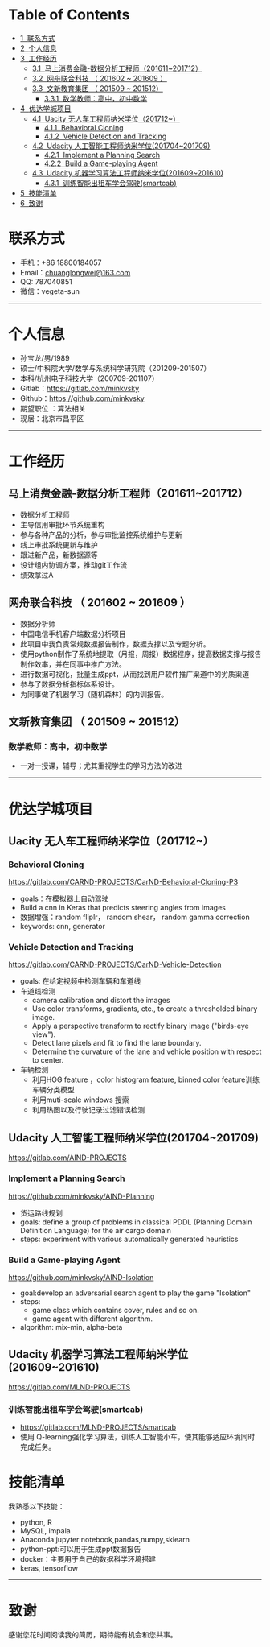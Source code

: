 
<h1>Table of Contents<span class="tocSkip"></span></h1>
<div class="toc" style="margin-top: 1em;"><ul class="toc-item"><li><span><a href="#联系方式" data-toc-modified-id="联系方式-1"><span class="toc-item-num">1&nbsp;&nbsp;</span>联系方式</a></span></li><li><span><a href="#个人信息" data-toc-modified-id="个人信息-2"><span class="toc-item-num">2&nbsp;&nbsp;</span>个人信息</a></span></li><li><span><a href="#工作经历" data-toc-modified-id="工作经历-3"><span class="toc-item-num">3&nbsp;&nbsp;</span>工作经历</a></span><ul class="toc-item"><li><span><a href="#马上消费金融-数据分析工程师（201611~201712）" data-toc-modified-id="马上消费金融-数据分析工程师（201611~201712）-3.1"><span class="toc-item-num">3.1&nbsp;&nbsp;</span>马上消费金融-数据分析工程师（201611~201712）</a></span></li><li><span><a href="#网舟联合科技-（-201602-~-201609-）" data-toc-modified-id="网舟联合科技-（-201602-~-201609-）-3.2"><span class="toc-item-num">3.2&nbsp;&nbsp;</span>网舟联合科技 （ 201602 ~ 201609 ）</a></span></li><li><span><a href="#文新教育集团-（-201509-~-201512）" data-toc-modified-id="文新教育集团-（-201509-~-201512）-3.3"><span class="toc-item-num">3.3&nbsp;&nbsp;</span>文新教育集团 （ 201509 ~ 201512）</a></span><ul class="toc-item"><li><span><a href="#数学教师：高中，初中数学" data-toc-modified-id="数学教师：高中，初中数学-3.3.1"><span class="toc-item-num">3.3.1&nbsp;&nbsp;</span>数学教师：高中，初中数学</a></span></li></ul></li></ul></li><li><span><a href="#优达学城项目" data-toc-modified-id="优达学城项目-4"><span class="toc-item-num">4&nbsp;&nbsp;</span>优达学城项目</a></span><ul class="toc-item"><li><span><a href="#Uacity-无人车工程师纳米学位（201712~）" data-toc-modified-id="Uacity-无人车工程师纳米学位（201712~）-4.1"><span class="toc-item-num">4.1&nbsp;&nbsp;</span>Uacity 无人车工程师纳米学位（201712~）</a></span><ul class="toc-item"><li><span><a href="#Behavioral-Cloning" data-toc-modified-id="Behavioral-Cloning-4.1.1"><span class="toc-item-num">4.1.1&nbsp;&nbsp;</span>Behavioral Cloning</a></span></li><li><span><a href="#Vehicle-Detection-and-Tracking" data-toc-modified-id="Vehicle-Detection-and-Tracking-4.1.2"><span class="toc-item-num">4.1.2&nbsp;&nbsp;</span>Vehicle Detection and Tracking</a></span></li></ul></li><li><span><a href="#Udacity-人工智能工程师纳米学位(201704~201709)" data-toc-modified-id="Udacity-人工智能工程师纳米学位(201704~201709)-4.2"><span class="toc-item-num">4.2&nbsp;&nbsp;</span>Udacity 人工智能工程师纳米学位(201704~201709)</a></span><ul class="toc-item"><li><span><a href="#Implement-a-Planning-Search" data-toc-modified-id="Implement-a-Planning-Search-4.2.1"><span class="toc-item-num">4.2.1&nbsp;&nbsp;</span>Implement a Planning Search</a></span></li><li><span><a href="#Build-a-Game-playing-Agent" data-toc-modified-id="Build-a-Game-playing-Agent-4.2.2"><span class="toc-item-num">4.2.2&nbsp;&nbsp;</span>Build a Game-playing Agent</a></span></li></ul></li><li><span><a href="#Udacity-机器学习算法工程师纳米学位(201609~201610)" data-toc-modified-id="Udacity-机器学习算法工程师纳米学位(201609~201610)-4.3"><span class="toc-item-num">4.3&nbsp;&nbsp;</span>Udacity 机器学习算法工程师纳米学位(201609~201610)</a></span><ul class="toc-item"><li><span><a href="#训练智能出租车学会驾驶(smartcab)" data-toc-modified-id="训练智能出租车学会驾驶(smartcab)-4.3.1"><span class="toc-item-num">4.3.1&nbsp;&nbsp;</span>训练智能出租车学会驾驶(smartcab)</a></span></li></ul></li></ul></li><li><span><a href="#技能清单" data-toc-modified-id="技能清单-5"><span class="toc-item-num">5&nbsp;&nbsp;</span>技能清单</a></span></li><li><span><a href="#致谢" data-toc-modified-id="致谢-6"><span class="toc-item-num">6&nbsp;&nbsp;</span>致谢</a></span></li></ul></div>

# 联系方式

- 手机：+86 18800184057
- Email：chuanglongwei@163.com
- QQ: 787040851
- 微信：vegeta-sun

---

# 个人信息

 - 孙宝龙/男/1989
 - 硕士/中科院大学/数学与系统科学研究院（201209-201507）
 - 本科/杭州电子科技大学（200709-201107）
 - Gitlab：https://gitlab.com/minkvsky
 - Github：https://github.com/minkvsky
 - 期望职位 ：算法相关
 - 现居：北京市昌平区

---

# 工作经历

## 马上消费金融-数据分析工程师（201611~201712）

-  数据分析工程师
-  主导信用审批环节系统重构
-  参与各种产品的分析，参与审批监控系统维护与更新
-  线上审批系统更新与维护
-  跟进新产品，新数据源等
-  设计组内协调方案，推动git工作流
-  绩效拿过A

## 网舟联合科技 （ 201602 ~ 201609 ）

- 数据分析师
- 中国电信手机客户端数据分析项目
- 此项目中我负责常规数据报告制作，数据支撑以及专题分析。
- 使用python制作了系统地提取（月报，周报）数据程序，提高数据支撑与报告制作效率，并在同事中推广方法。
- 进行数据可视化，批量生成ppt，从而找到用户软件推广渠道中的劣质渠道
- 参与了数据分析指标体系设计。
- 为同事做了机器学习（随机森林）的内训报告。

## 文新教育集团 （ 201509 ~ 201512）

### 数学教师：高中，初中数学
- 一对一授课，辅导；尤其重视学生的学习方法的改进

---

# 优达学城项目

## Uacity 无人车工程师纳米学位（201712~）

### Behavioral Cloning

https://gitlab.com/CARND-PROJECTS/CarND-Behavioral-Cloning-P3

- goals：在模拟器上自动驾驶
- Build a cnn in Keras that predicts steering angles from images
- 数据增强：random fliplr， random shear， random gamma correction
- keywords: cnn, generator

### Vehicle Detection and Tracking

https://gitlab.com/CARND-PROJECTS/CarND-Vehicle-Detection

- goals: 在给定视频中检测车辆和车道线
- 车道线检测
    - camera calibration and distort the images
    - Use color transforms, gradients, etc., to create a thresholded binary image.
    - Apply a perspective transform to rectify binary image ("birds-eye view").
    - Detect lane pixels and fit to find the lane boundary.
    - Determine the curvature of the lane and vehicle position with respect to center.
- 车辆检测
    - 利用HOG feature ，color histogram feature, binned color feature训练车辆分类模型
    - 利用muti-scale windows 搜索
    - 利用热图以及行驶记录过滤错误检测

## Udacity 人工智能工程师纳米学位(201704~201709)

https://gitlab.com/AIND-PROJECTS

### Implement a Planning Search

https://github.com/minkvsky/AIND-Planning
- 货运路线规划
- goals: define a group of problems in classical PDDL (Planning Domain Definition Language) for the air cargo domain
- steps: experiment with various automatically generated heuristics

### Build a Game-playing Agent
https://github.com/minkvsky/AIND-Isolation

- goal:develop an adversarial search agent to play the game "Isolation"
- steps:
    - game class which contains cover, rules and so on.
    - game agent with different algorithm.
- algorithm: mix-min, alpha-beta

## Udacity 机器学习算法工程师纳米学位(201609~201610)

https://gitlab.com/MLND-PROJECTS

### 训练智能出租车学会驾驶(smartcab)
- https://gitlab.com/MLND-PROJECTS/smartcab
- 使用 Q-learning强化学习算法，训练人工智能小车，使其能够适应环境同时完成任务。

# 技能清单
我熟悉以下技能：
- python, R
- MySQL, impala
- Anaconda:jupyter notebook,pandas,numpy,sklearn
- python-ppt:可以用于生成ppt数据报告
- docker：主要用于自己的数据科学环境搭建
- keras, tensorflow


---

# 致谢
感谢您花时间阅读我的简历，期待能有机会和您共事。
